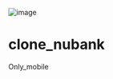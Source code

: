 ![image](https://user-images.githubusercontent.com/79537800/111287779-50f25180-8622-11eb-802d-c5fbd2f7ac21.png)


# clone_nubank
Only_mobile
